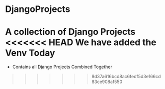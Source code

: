 # DjangoProjects
A collection of Django Projects
<<<<<<< HEAD
We have added the Venv Today
=======
- Contains all Django Projects Combined Together
>>>>>>> 8d37a616bcd8ac6fedf5d3e166cd83ce908af550
